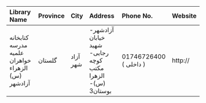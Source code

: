 | Library Name                                     | Province   | City     | Address                                                                | Phone No.              | Website   |
|:-------------------------------------------------|:-----------|:---------|:-----------------------------------------------------------------------|:-----------------------|:----------|
| کتابخانه مدرسه علمیه خواهران الزهراء (س) آزادشهر | گلستان     | آزاد شهر | آزادشهر- خیابان شهید رجایی- كوچه مكتب الزهرا (س)- بوستان3              | 01746726400 ( داخلی  ) | http://   |